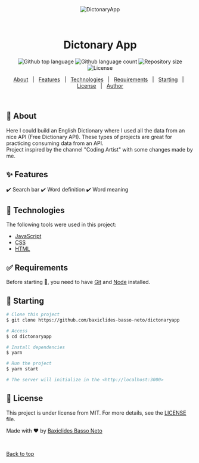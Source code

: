 <div align="center" id="top"> 
  <img src="./.github/app.gif" alt="DictonaryApp" />

&#xa0;

  <!-- <a href="https://dictonaryapp.netlify.app">Demo</a> -->
</div>

<h1 align="center">Dictonary App</h1>

<p align="center">
  <img alt="Github top language" src="https://img.shields.io/github/languages/top/baxiclides-basso-neto/dictonaryapp?color=56BEB8">

  <img alt="Github language count" src="https://img.shields.io/github/languages/count/baxiclides-basso-neto/dictonaryapp?color=56BEB8">

  <img alt="Repository size" src="https://img.shields.io/github/repo-size/baxiclides-basso-neto/dictonaryapp?color=56BEB8">

  <img alt="License" src="https://img.shields.io/github/license/baxiclides-basso-neto/dictonaryapp?color=56BEB8">

  <!-- <img alt="Github issues" src="https://img.shields.io/github/issues/{{YOUR_GITHUB_USERNAME}}/dictonaryapp?color=56BEB8" /> -->

  <!-- <img alt="Github forks" src="https://img.shields.io/github/forks/{{YOUR_GITHUB_USERNAME}}/dictonaryapp?color=56BEB8" /> -->

  <!-- <img alt="Github stars" src="https://img.shields.io/github/stars/{{YOUR_GITHUB_USERNAME}}/dictonaryapp?color=56BEB8" /> -->
</p>

<!-- Status -->

<!-- <h4 align="center">
	🚧  DictonaryApp 🚀 Under construction...  🚧
</h4>

<hr> -->

<p align="center">
  <a href="#dart-about">About</a> &#xa0; | &#xa0; 
  <a href="#sparkles-features">Features</a> &#xa0; | &#xa0;
  <a href="#rocket-technologies">Technologies</a> &#xa0; | &#xa0;
  <a href="#white_check_mark-requirements">Requirements</a> &#xa0; | &#xa0;
  <a href="#checkered_flag-starting">Starting</a> &#xa0; | &#xa0;
  <a href="#memo-license">License</a> &#xa0; | &#xa0;
  <a href="https://github.com/baxiclides-basso-neto" target="_blank">Author</a>
</p>

<br>

## :dart: About

Here I could build an English Dictionary where I used all the data from an nice API (Free Dictionary API). These types of projects are great for practicing consuming data from an API.  
Project inspired by the channel "Coding Artist" with some changes made by me.

## :sparkles: Features

:heavy_check_mark: Search bar
:heavy_check_mark: Word definition
:heavy_check_mark: Word meaning

## :rocket: Technologies

The following tools were used in this project:

- [JavaScript](https://developer.mozilla.org/pt-BR/docs/Web/JavaScript)
- [CSS](https://www.w3.org/Style/CSS/Overview.en.html)
- [HTML](https://developer.mozilla.org/pt-BR/docs/Web/HTML)

## :white_check_mark: Requirements

Before starting :checkered_flag:, you need to have [Git](https://git-scm.com) and [Node](https://nodejs.org/en/) installed.

## :checkered_flag: Starting

```bash
# Clone this project
$ git clone https://github.com/baxiclides-basso-neto/dictonaryapp

# Access
$ cd dictonaryapp

# Install dependencies
$ yarn

# Run the project
$ yarn start

# The server will initialize in the <http://localhost:3000>
```

## :memo: License

This project is under license from MIT. For more details, see the [LICENSE](license) file.

Made with :heart: by <a href="https://github.com/baxiclides-basso-neto" target="_blank">Baxiclides Basso Neto</a>

&#xa0;

<a href="#top">Back to top</a>
